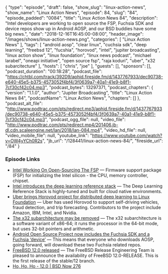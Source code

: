 {
  "type": "episode",
  "draft": false,
  "show_slug": "linux-action-news",
  "show_name": "Linux Action News",
  "episode": 84,
  "slug": "84",
  "episode_padded": "0084",
  "title": "Linux Action News 84",
  "description": "Intel developers are working to open source the FSP, Fuchsia SDK and device repos show up in Android AOSP, and our BSD buddies have some big news.",
  "date": "2018-12-16T16:45:00-08:00",
  "header_image": "/images/shows/linux-action-news.png",
  "categories": [
    "Linux Action News"
  ],
  "tags": [
    "android aosp",
    "clear linux",
    "cuchsia sdk",
    "deep learning",
    "freebsd 12",
    "fucshia",
    "horovod",
    "intel",
    "jupiter broadcasting",
    "linux action show",
    "linux foundation",
    "linux news podcast",
    "michael larabel",
    "oneapi initiative",
    "open source fsp",
    "raja koduri",
    "uber",
    "x32 subarcitecture"
  ],
  "hosts": [
    "chris",
    "joe"
  ],
  "guests": [],
  "sponsors": [],
  "podcast_duration": "00:18:28",
  "podcast_file": "https://chtbl.com/track/392D9/aphid.fireside.fm/d/1437767933/dec90738-e640-45e5-b375-4573052f4bf4/3f0639a7-40a1-41e9-b8f1-7cf30cf42c04.mp3",
  "podcast_bytes": 13297371,
  "podcast_chapters": {
    "version": "1.1.0",
    "author": "Jupiter Broadcasting",
    "title": "Linux Action News 84",
    "podcastName": "Linux Action News",
    "chapters": []
  },
  "podcast_alt_file": "http://www.podtrac.com/pts/redirect.mp3/aphid.fireside.fm/d/1437767933/dec90738-e640-45e5-b375-4573052f4bf4/3f0639a7-40a1-41e9-b8f1-7cf30cf42c04.mp3",
  "podcast_ogg_file": null,
  "video_file": "http://www.podtrac.com/pts/redirect.mp4/201406.jb-dl.cdn.scaleengine.net/lan/2018/lan-084.mp4",
  "video_hd_file": null,
  "video_mobile_file": null,
  "youtube_link": "https://www.youtube.com/watch?v=OW4yYCh0R2s",
  "jb_url": "/128441/linux-action-news-84/",
  "fireside_url": "/84"
}


### Episode Links

  * [Intel Working On Open-Sourcing The FSP](https://www.phoronix.com/scan.php?page=news_item&px=Intel-Open-Source-FSP-Likely "Intel Working On Open-Sourcing The FSP") — Firmware support package (FSP) for initializing the Intel silicon - the CPU, memory controller, chipset.
  * [Intel introduces the deep learning reference stack](https://01.org/blogs/imad/2018/intel-introduces-deep-learning-reference-stack "Intel introduces the deep learning reference stack") — The Deep Learning Reference Stack is highly-tuned and built for cloud native environments. 
  * [Uber brings Horovod project for distributed deep learning to Linux Foundation](https://venturebeat.com/2018/12/13/uber-and-linux-foundation-launch-horovod-project-for-distributed-deep-learning/ "Uber brings Horovod project for distributed deep learning to Linux Foundation") — Uber has used Horovod to support self-driving vehicles, fraud detection, and trip forecasting. Contributors to the project include Amazon, IBM, Intel, and Nvidia.
  * [The x32 subarchitecture may be removed](https://lwn.net/Articles/774734/ "The x32 subarchitecture may be removed") — The x32 subarchitecture is a software variant of x86-64; it runs the processor in the 64-bit mode, but uses 32-bit pointers and arithmetic.
  * [Android Open Source Project now includes the Fuchsia SDK and a Fuchsia ‘device’](https://9to5google.com/2018/12/11/aosp-fuchsia-sdk-device/ "Android Open Source Project now includes the Fuchsia SDK and a Fuchsia ‘device’") — This means that everyone who downloads AOSP, going forward, will download these two Fuchsia related repos.
  * [FreeBSD 12.0 released](https://www.freebsd.org/releases/12.0R/announce.html "FreeBSD 12.0 released") — The FreeBSD Release Engineering Team is pleased to announce the availability of FreeBSD 12.0-RELEASE. This is the first release of the stable/12 branch.
  * [Ho, Ho, Ho - 12.0 | BSD Now 276](https://www.jupiterbroadcasting.com/128421/ho-ho-ho-12-0-bsd-now-276/ "Ho, Ho, Ho - 12.0 | BSD Now 276")


